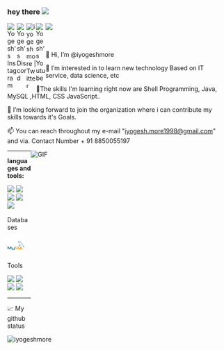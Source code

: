 ### hey there <img src="https://media.giphy.com/media/hvRJCLFzcasrR4ia7z/giphy.gif" width="25px">
<a href="https://instagram.com/ig_yogesh.more?igshid=YmMyMTA2M2Y=">
  <img align="left" alt="Yogesh's Instagram" width="22px" src="https://raw.githubusercontent.com/hussainweb/hussainweb/main/icons/instagram.png" />
</a>
<a href="https://discord.gg/XyexgJkW">
  <img align="left" alt="Yogesh's Discord" width="22px" src="https://raw.githubusercontent.com/peterthehan/peterthehan/master/assets/discord.svg" />
</a>
<a href="https://twitter.com/YogeshM84850172">
  <img align="left" alt="iyogeshmore | Twitter" width="22px" src="https://raw.githubusercontent.com/peterthehan/peterthehan/master/assets/twitter.svg" />
</a>
<a href="https://www.youtube.com/channel/UC8aOouBXg_10pTv8FOuz8kw/featured">
  <img align="left" alt="Yogesh's Youtube" width="22px" src="https://raw.githubusercontent.com/peterthehan/peterthehan/master/assets/youtube.svg" />
</a>


![](https://visitor-badge.glitch.me/badge?page_id=iyogeshmore.iyogeshmore)

<br />

👋 Hi, I’m @iyogeshmore

👀 I’m interested in to learn new technology Based on IT service, data science, etc

🌱The skills I'm learning right now are Shell Programming, Java, MySQL ,HTML, CSS JavaScript..

💞️ I’m looking forward to join the organization where i can contribute my skills towards it's Goals.

📫 You can reach throughout my e-mail "iyogesh.more1998@gmail.com" and via. Contact Number + 91 8850055197


  <img align="right" alt="GIF" src="https://github.com/abhisheknaiidu/abhisheknaiidu/blob/master/code.gif?raw=true" width="450" height="380" />
  
** **

**languages and tools:**  

 <p> 
  
<img src="https://img.shields.io/badge/Java-ED8B00?style=for-the-badge&logo=java&logoColor=white" />
    
<img src="https://img.shields.io/badge/Javascript-ED8B00?style=for-the-badge&logo=javascript&logoColor=white" />
  
 <img src="https://img.shields.io/badge/html5-ED8B00?style=for-the-badge&logo=html5&logoColor=white" />
  
<img src="https://img.shields.io/badge/css3-ED8B00?style=for-the-badge&logo=css3&logoColor=white" />
  
<img src="https://img.shields.io/badge/Shell script-ED8B00?style=for-the-badge&logo=shell script&logoColor=white" />
  
 
</p>

Databases

<p>
 <img src="https://raw.githubusercontent.com/devicons/devicon/master/icons/mysql/mysql-original-wordmark.svg" alt="mysql" width="40" height="40"/> </a> 
</p>

Tools

<p>  
  
<img src="https://img.shields.io/badge/Intellij-%23575757.svg?&style=for-the-badge&logo=intellij-text&logoColor=important" />
<img src="https://img.shields.io/badge/Visual Studio Code-%23575757.svg?&style=for-the-badge&logo=Visual Studio Code-text&logoColor=important" />
<img src="https://img.shields.io/badge/Eclipse-%23575757.svg?&style=for-the-badge&logo=eclipse-text&logoColor=important" />
<img src="https://img.shields.io/badge/Nodejs-%23575757.svg?&style=for-the-badge&logo=nodejs-text&logoColor=important" />
  
** **    
  
</p>

📈  My github status 
  
 
<p align="left"> <img src="https://github-readme-stats.vercel.app/api?username=iyogeshmore&show_icons=true&theme=gotham" alt="iyogeshmore" /><a href="https://github.com/iyogeshmore/github-readme-stats">
 
